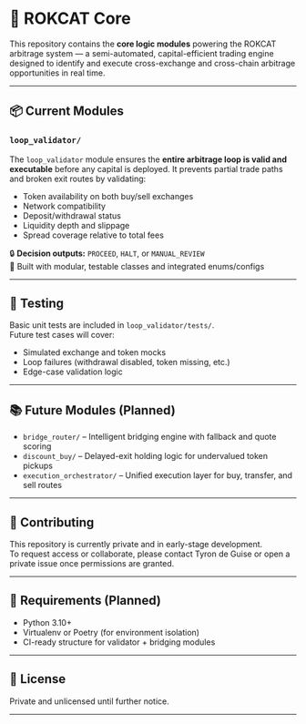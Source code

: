 # 🧠 ROKCAT Core

This repository contains the **core logic modules** powering the ROKCAT arbitrage system — a semi-automated, capital-efficient trading engine designed to identify and execute cross-exchange and cross-chain arbitrage opportunities in real time.

---

## 📦 Current Modules

### `loop_validator/`

The `loop_validator` module ensures the **entire arbitrage loop is valid and executable** before any capital is deployed. It prevents partial trade paths and broken exit routes by validating:

- Token availability on both buy/sell exchanges
- Network compatibility
- Deposit/withdrawal status
- Liquidity depth and slippage
- Spread coverage relative to total fees

🔒 **Decision outputs:** `PROCEED`, `HALT`, or `MANUAL_REVIEW`  
🔎 Built with modular, testable classes and integrated enums/configs

---

## 🧪 Testing

Basic unit tests are included in `loop_validator/tests/`.  
Future test cases will cover:

- Simulated exchange and token mocks  
- Loop failures (withdrawal disabled, token missing, etc.)  
- Edge-case validation logic

---

## 📚 Future Modules (Planned)

- `bridge_router/` – Intelligent bridging engine with fallback and quote scoring  
- `discount_buy/` – Delayed-exit holding logic for undervalued token pickups  
- `execution_orchestrator/` – Unified execution layer for buy, transfer, and sell routes

---

## 🤝 Contributing

This repository is currently private and in early-stage development.  
To request access or collaborate, please contact Tyron de Guise or open a private issue once permissions are granted.

---

## 🧰 Requirements (Planned)

- Python 3.10+
- Virtualenv or Poetry (for environment isolation)
- CI-ready structure for validator + bridging modules

---

## 📄 License

Private and unlicensed until further notice.

---
